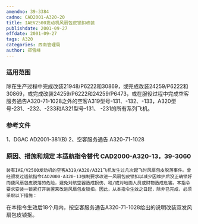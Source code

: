 ```yaml
---
amendno: 39-3384
cadno: CAD2001-A320-20
title: IAEV2500发动机风扇包皮锁扣改装
publishdate: 2001-09-27
effdate: 2001-09-27
tags: A320
categories: 西南管理局
author: 郑雪峰
---
```


### 适用范围 
除在生产过程中完成改装21948/P6222和30869，或完成改装24259/P6222和30869，或完成改装24259/P6222和24259/P6473，或在服役过程中完成空客服务通告A320-71-1028之外的空客A319型号-131、-132、-133，A320型号-231、-232、-233和A321型号-131、 -231的所有系列飞机。

<!--more-->
### 参考文件
1、DGAC AD2001-381(B) 
2、空客服务通告 A320-71-1028

### 原因、措施和规定 本适航指令替代 CAD2000-A320-13，39-3060
    装有IAE/V2500发动机的空客A319/A320/A321飞机发生过几次起飞时风扇包皮脱落事件。曾经颁发过适航指令CAD2000-A320-13强制要求改进一风扇包皮锁扣以减少因维护后没正确锁好而使风扇包皮脱落的危险，避免对航空器造成损伤、和/或对地面人员或财物造成危害。本指令要求安装一锁紧打开装置来改进风扇包皮锁扣。因此，从本指令生效之日起，除非已完成，必须采取以下措施： 
  
在本指令生效后18个月内，按空客服务通告A320-71-1028给出的说明改装双发风扇包皮锁抠。
